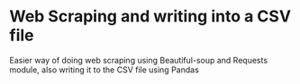 # Web Scraping and writing into a CSV file
Easier way of doing web scraping using Beautiful-soup and Requests module, also writing it to the CSV file using Pandas
